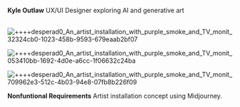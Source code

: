 


**Kyle Outlaw**
UX/UI Designer exploring AI and generative art
<br /><br />

![++++desperad0_An_artist_installation_with_purple_smoke_and_TV_monit_32324cb0-1023-458b-9593-679eaab2bf07](https://user-images.githubusercontent.com/3966741/202865458-e596e0c8-9e39-49b3-b0bc-4670c6468528.png)


![++++desperad0_An_artist_installation_with_purple_smoke_and_TV_monit_053410bb-1692-4d0e-a6cc-1f06632c24ba](https://user-images.githubusercontent.com/3966741/202865648-3e41a064-bcc9-4977-aa0e-20b1c46578c6.png)

![++++desperad0_An_artist_installation_with_purple_smoke_and_TV_monit_709962e3-512c-4b03-94e8-07fb8b226f09](https://user-images.githubusercontent.com/3966741/202865674-7382dce8-69ed-4123-b3d8-6e7aacde6ba1.png)
<P>
  <b>Nonfuntional Requirements</b> Artist installation concept using Midjourney. 
